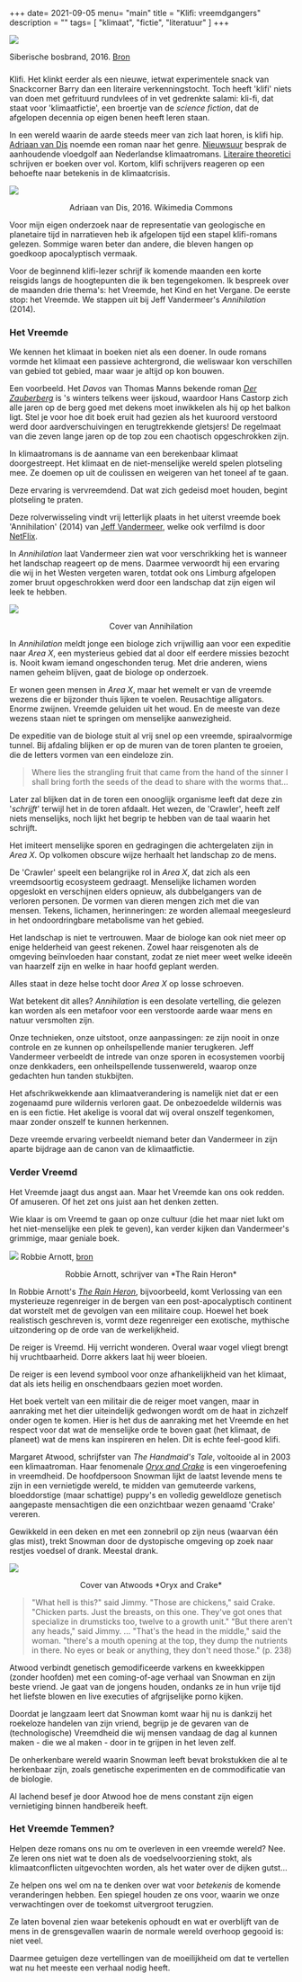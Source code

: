 +++
date= 2021-09-05
menu= "main"
title = "Klifi: vreemdgangers"
description = ""
tags= [
    "klimaat",
	"fictie",
    "literatuur"
]
+++

![](https://upload.wikimedia.org/wikipedia/commons/2/28/Siberia_blanketed_in_smoke_ESA365453.jpg)

Siberische bosbrand, 2016. [Bron](https://upload.wikimedia.org/wikipedia/commons/2/28/Siberia_blanketed_in_smoke_ESA365453.jpg)

### 

Klifi. Het klinkt eerder als een nieuwe, ietwat experimentele snack van Snackcorner Barry dan een literaire verkenningstocht. Toch heeft 'klifi' niets van doen met gefrituurd rundvlees of in vet gedrenkte salami: kli-fi, dat staat voor 'klimaatfictie', een broertje van de *science fiction*, dat de afgelopen decennia op eigen benen heeft leren staan. 

In een wereld waarin de aarde steeds meer van zich laat horen, is klifi hip. [Adriaan van Dis](https://www.adriaanvandis.nl/boek/klifi/) noemde een roman naar het genre. [Nieuwsuur](https://nos.nl/nieuwsuur/artikel/2393920-klimaatroman-steeds-populairder-schrijvers-voelen-aankomen-wat-gebeuren-gaat) besprak de aanhoudende vloedgolf aan Nederlandse klimaatromans. [Literaire theoretici](https://www.upress.virginia.edu/title/4777) schrijven er boeken over vol. Kortom, klifi schrijvers reageren op een behoefte naar betekenis in de klimaatcrisis. 

![](https://github.com/Boreque/deklos/blob/master/static/images/dis.png?raw=true)

<p style="text-align: center;">Adriaan van Dis, 2016. Wikimedia Commons</p>

Voor mijn eigen onderzoek naar de representatie van geologische en planetaire tijd in narratieven heb ik afgelopen tijd een stapel klifi-romans gelezen. Sommige waren beter dan andere, die bleven hangen op goedkoop apocalyptisch vermaak. 

Voor de beginnend klifi-lezer schrijf ik komende maanden een korte reisgids langs de hoogtepunten die ik ben tegengekomen. Ik bespreek over de maanden drie thema's: het Vreemde, het Kind en het Vergane. De eerste stop: het Vreemde. We stappen uit bij Jeff Vandermeer's *Annihilation* (2014). 

### Het Vreemde

We kennen het klimaat in boeken niet als een doener. In oude romans vormde het klimaat een passieve achtergrond, die weliswaar kon verschillen van gebied tot gebied, maar waar je altijd op kon bouwen. 

Een voorbeeld. Het *Davos* van Thomas Manns bekende roman [*Der Zauberberg*](https://nl.wikipedia.org/wiki/De_Toverberg) is 's winters telkens weer ijskoud, waardoor Hans Castorp zich alle jaren op de berg goed met dekens moet inwikkelen als hij op het balkon ligt. Stel je voor hoe dit boek eruit had gezien als het kuuroord verstoord werd door aardverschuivingen en terugtrekkende gletsjers! De regelmaat van die zeven lange jaren op de top zou een chaotisch opgeschrokken zijn. 

In klimaatromans is de aanname van een berekenbaar klimaat doorgestreept. Het klimaat en de niet-menselijke wereld spelen plotseling mee. Ze doemen op uit de coulissen en weigeren van het toneel af te gaan. 

Deze ervaring is vervreemdend. Dat wat zich gedeisd moet houden, begint plotseling te praten. 

Deze rolverwisseling vindt vrij letterlijk plaats in het uiterst vreemde boek 'Annihilation' (2014) van [Jeff Vandermeer](https://www.interviewmagazine.com/culture/can-jeff-vandermeer-save-us-from-extinction), welke ook verfilmd is door [NetFlix](https://www.imdb.com/title/tt2798920/). 

In *Annihilation* laat Vandermeer zien wat voor verschrikking het is wanneer het landschap reageert op de mens. Daarmee verwoordt hij een ervaring die wij in het Westen vergeten waren, totdat ook ons Limburg afgelopen zomer bruut opgeschrokken werd door een landschap dat zijn eigen wil leek te hebben. 

![](https://github.com/Boreque/deklos/blob/master/static/images/annihilation.jpg?raw=true)

<p style="text-align: center;">Cover van Annihilation</p>

In *Annihilation* meldt jonge een biologe zich vrijwillig aan voor een expeditie naar *Area X*, een mysterieus gebied dat al door elf eerdere missies bezocht is. Nooit kwam iemand ongeschonden terug. Met drie anderen, wiens namen geheim blijven, gaat de biologe op onderzoek. 

Er wonen geen mensen in *Area X*, maar het wemelt er van de vreemde wezens die er bijzonder thuis lijken te voelen. Reusachtige alligators. Enorme zwijnen. Vreemde geluiden uit het woud. En de meeste van deze wezens staan niet te springen om menselijke aanwezigheid.

De expeditie van de biologe stuit al vrij snel op een vreemde, spiraalvormige tunnel. Bij afdaling blijken er op de muren van de toren planten te groeien, die de letters vormen van een eindeloze zin. 

> Where lies the strangling fruit that came from the hand of the sinner I shall bring forth the seeds of the dead to share with the worms that...

Later zal blijken dat in de toren een onooglijk organisme leeft dat deze zin '*schrijft*' terwijl het in de toren afdaalt. Het wezen, de 'Crawler', heeft zelf niets menselijks, noch lijkt het begrip te hebben van de taal waarin het schrijft. 

Het imiteert menselijke sporen en gedragingen die achtergelaten zijn in *Area X*. Op volkomen obscure wijze herhaalt het landschap zo de mens. 

De 'Crawler' speelt een belangrijke rol in *Area X*, dat zich als een vreemdsoortig ecosysteem gedraagt. Menselijke lichamen worden opgeslokt en verschijnen elders opnieuw, als dubbelgangers van de verloren personen. De vormen van dieren mengen zich met die van mensen. Tekens, lichamen, herinneringen: ze worden allemaal meegesleurd in het ondoordringbare metabolisme van het gebied.

Het landschap is niet te vertrouwen. Maar de biologe kan ook niet meer op enige helderheid van geest rekenen. Zowel haar reisgenoten als de omgeving beïnvloeden haar constant, zodat ze niet meer weet welke ideeën van haarzelf zijn en welke in haar hoofd geplant werden. 

Alles staat in deze helse tocht door *Area X* op losse schroeven. 

Wat betekent dit alles? *Annihilation* is een desolate vertelling, die gelezen kan worden als een metafoor voor een verstoorde aarde waar mens en natuur versmolten zijn. 

Onze technieken, onze uitstoot, onze aanpassingen: ze zijn nooit in onze controle en ze kunnen op onheilspellende manier terugkeren. Jeff Vandermeer verbeeldt de intrede van onze sporen in ecosystemen voorbij onze denkkaders, een onheilspellende tussenwereld, waarop onze gedachten hun tanden stukbijten. 

Het afschrikwekkende aan klimaatverandering is namelijk niet dat er een zogenaamd pure wildernis verloren gaat. De onbezoedelde wildernis was en is een fictie. Het akelige is vooral dat wij overal onszelf tegenkomen, maar zonder onszelf te kunnen herkennen. 

Deze vreemde ervaring verbeeldt niemand beter dan Vandermeer in zijn aparte bijdrage aan de canon van de klimaatfictie. 

### Verder Vreemd 

Het Vreemde jaagt dus angst aan. Maar het Vreemde kan ons ook redden. Of amuseren. Of het zet ons juist aan het denken zetten. 

Wie klaar is om Vreemd te gaan op onze cultuur (die het maar niet lukt om het niet-menselijke een plek te geven), kan verder kijken dan Vandermeer's grimmige, maar geniale boek.

![](https://taswriters.org/wp-content/uploads/2016/12/Robbie-Arnott.jpg)
Robbie Arnott, [bron](https://taswriters.org/wp-content/uploads/2016/12/Robbie-Arnott.jpg)

<p style="text-align: center;">Robbie Arnott, schrijver van *The Rain Heron*</p>

In Robbie Arnott's [*The Rain Heron*](https://www.youtube.com/results?search_query=the%20rain%20heron%20arnott), bijvoorbeeld, komt Verlossing van een mysterieuze regenreiger in de bergen van een post-apocalyptisch continent dat worstelt met de gevolgen van een militaire coup. Hoewel het boek realistisch geschreven is, vormt deze regenreiger een exotische, mythische uitzondering op de orde van de werkelijkheid. 

De reiger is Vreemd. Hij verricht wonderen. Overal waar vogel vliegt brengt hij vruchtbaarheid. Dorre akkers laat hij weer bloeien. 

De reiger is een levend symbool voor onze afhankelijkheid van het klimaat, dat als iets heilig en onschendbaars gezien moet worden. 

Het boek vertelt van een militair die de reiger moet vangen, maar in aanraking met het dier uiteindelijk gedwongen wordt om de haat in zichzelf onder ogen te komen. Hier is het dus de aanraking met het Vreemde en het respect voor dat wat de menselijke orde te boven gaat (het klimaat, de planeet) wat de mens kan inspireren en helen. Dit is echte feel-good klifi. 

Margaret Atwood, schrijfster van *The Handmaid's Tale*, voltooide al in 2003 een klimaatroman. Haar fenomenale [*Oryx and Crake*](https://en.wikipedia.org/wiki/Oryx_and_Crake) is een vingeroefening in vreemdheid. De hoofdpersoon Snowman lijkt de laatst levende mens te zijn in een vernietigde wereld, te midden van gemuteerde varkens, bloeddorstige (maar schattige) puppy's en volledig geweldloze genetisch aangepaste mensachtigen die een onzichtbaar wezen genaamd 'Crake' vereren. 

Gewikkeld in een deken en met een zonnebril op zijn neus (waarvan één glas mist), trekt Snowman door de dystopische omgeving op zoek naar restjes voedsel of drank. Meestal drank. 

![](https://github.com/Boreque/deklos/blob/master/static/images/atwood.png?raw=true)
<p style="text-align: center;">Cover van Atwoods *Oryx and Crake*</p>


> "What hell is this?" said Jimmy.
"Those are chickens," said Crake. "Chicken parts. Just the breasts, on this one. They've got ones that specialize in drumsticks too, twelve to a growth unit."
"But there aren't any heads," said Jimmy. 
...
"That's the head in the middle," said the woman. "there's a mouth opening at the top, they dump the nutrients in there. No eyes or beak or anything, they don't need those." (p. 238)

Atwood verbindt genetisch gemodificeerde varkens en kweekkippen (zonder hoofden) met een coming-of-age verhaal van Snowman en zijn beste vriend. Je gaat van de jongens houden, ondanks ze in hun vrije tijd het liefste blowen en live executies of afgrijselijke porno kijken. 

Doordat je langzaam leert dat Snowman komt waar hij nu is dankzij het roekeloze handelen van zijn vriend, begrijp je de gevaren van de (technologische) Vreemdheid die wij mensen vandaag de dag al kunnen maken - die we al maken - door in te grijpen in het leven zelf. 

De onherkenbare wereld waarin Snowman leeft bevat brokstukken die al te herkenbaar zijn, zoals genetische experimenten en de commodificatie van de biologie. 

Al lachend besef je door Atwood hoe de mens constant zijn eigen vernietiging binnen handbereik heeft.

### Het Vreemde Temmen?

Helpen deze romans ons nu om te overleven in een vreemde wereld? Nee. Ze leren ons niet wat te doen als de voedselvoorziening stokt, als klimaatconflicten uitgevochten worden, als het water over de dijken gutst... 

Ze helpen ons wel om na te denken over wat voor *betekenis* de komende veranderingen hebben. Een spiegel houden ze ons voor, waarin we onze verwachtingen over de toekomst uitvergroot terugzien. 

Ze laten bovenal zien waar betekenis ophoudt en wat er overblijft van de mens in de grensgevallen waarin de normale wereld overhoop gegooid is: niet veel. 

Daarmee getuigen deze vertellingen van de moeilijkheid om dat te vertellen wat nu het meeste een verhaal nodig heeft.
